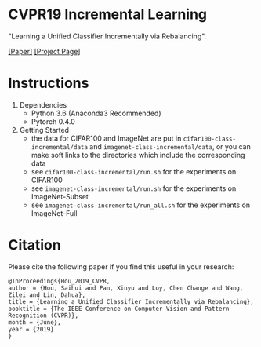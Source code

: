 # CVPR19 Incremental Learning
"Learning a Unified Classifier Incrementally via Rebalancing".

[[Paper]](http://openaccess.thecvf.com/content_CVPR_2019/html/Hou_Learning_a_Unified_Classifier_Incrementally_via_Rebalancing_CVPR_2019_paper.html) [[Project Page]](https://hshustc.github.io/CVPR19_Incremental_Learning/)

# Instructions
1. Dependencies
	- Python 3.6 (Anaconda3 Recommended)
	- Pytorch 0.4.0
2. Getting Started 
	- the data for CIFAR100 and ImageNet are put in `cifar100-class-incremental/data` and `imagenet-class-incremental/data`, or you can make soft links to the directories which include the corresponding data
	- see `cifar100-class-incremental/run.sh` for the experiments on CIFAR100
	- see `imagenet-class-incremental/run.sh` for the experiments on ImageNet-Subset
	- see `imagenet-class-incremental/run_all.sh` for the experiments on ImageNet-Full

# Citation
Please cite the following paper if you find this useful in your research:
```
@InProceedings{Hou_2019_CVPR,
author = {Hou, Saihui and Pan, Xinyu and Loy, Chen Change and Wang, Zilei and Lin, Dahua},
title = {Learning a Unified Classifier Incrementally via Rebalancing},
booktitle = {The IEEE Conference on Computer Vision and Pattern Recognition (CVPR)},
month = {June},
year = {2019}
}
```

